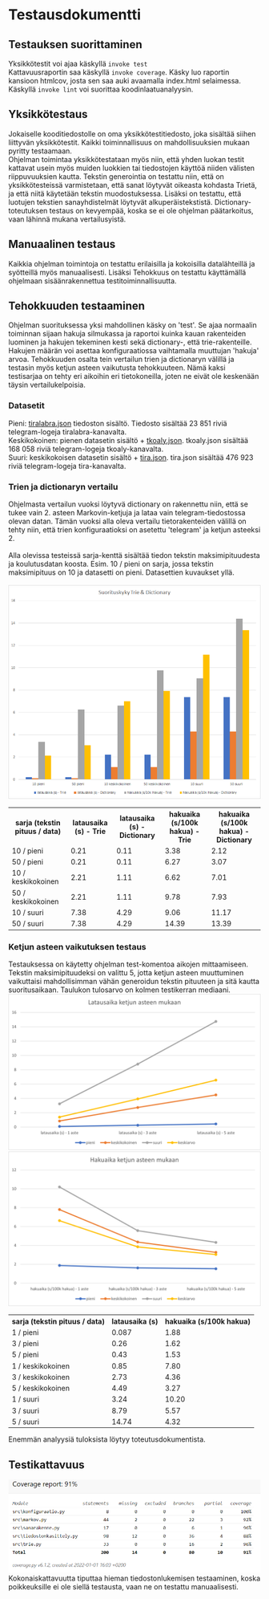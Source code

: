 # Testausdokumentti

## Testauksen suorittaminen
Yksikkötestit voi ajaa käskyllä `invoke test` </br>
Kattavuusraportin saa käskyllä `invoke coverage`. 
Käsky luo raportin kansioon htmlcov, josta sen saa auki avaamalla index.html selaimessa.<br>
Käskyllä `invoke lint` voi suorittaa koodinlaatuanalyysin.

## Yksikkötestaus
Jokaiselle kooditiedostolle on oma yksikkötestitiedosto, joka sisältää siihen liittyvän yksikkötestit. Kaikki toiminnallisuus on mahdollisuuksien mukaan pyritty testaamaan. </br>
Ohjelman toimintaa yksikkötestataan myös niin, että yhden luokan testit kattavat usein myös muiden luokkien tai tiedostojen käyttöä niiden välisten riippuvuuksien kautta. Tekstin generointia on testattu niin, että on yksikkötesteissä varmistetaan, että sanat löytyvät oikeasta kohdasta Trietä, ja että niitä käytetään tekstin muodostuksessa. Lisäksi on testattu, että luotujen tekstien sanayhdistelmät löytyvät alkuperäistekstistä. Dictionary-toteutuksen testaus on kevyempää, koska se ei ole ohjelman päätarkoitus, vaan lähinnä mukana vertailusyistä.

## Manuaalinen testaus
Kaikkia ohjelman toimintoja on testattu erilaisilla ja kokoisilla datalähteillä ja syötteillä myös manuaalisesti. Lisäksi Tehokkuus on testattu käyttämällä ohjelmaan sisäänrakennettua testitoiminnallisuutta.

## Tehokkuuden testaaminen
Ohjelman suorituksessa yksi mahdollinen käsky on 'test'. Se ajaa normaalin toiminnan sijaan hakuja silmukassa ja raportoi kuinka kauan rakenteiden luominen ja hakujen tekeminen kesti sekä dictionary-, että trie-rakenteille. Hakujen määrän voi asettaa konfiguraatiossa vaihtamalla muuttujan 'hakuja' arvoa. Tehokkuuden osalta tein vertailun trien ja dictionaryn välillä ja testasin myös ketjun asteen vaikutusta tehokkuuteen. Nämä kaksi testisarjaa on tehty eri aikoihin eri tietokoneilla, joten ne eivät ole keskenään täysin vertailukelpoisia.

### Datasetit
Pieni: [tiralabra.json](https://github.com/MyVeli/tiralabra/blob/master/src/data/telegram/tiralabra.json) tiedoston sisältö. Tiedosto sisältää 23 851 riviä telegram-logeja tiralabra-kanavalta.
<br>
Keskikokoinen: pienen datasetin sisältö + [tkoaly.json](https://github.com/MyVeli/tiralabra/blob/master/src/data/telegram/tkoaly.json). tkoaly.json sisältää 168 058 riviä telegram-logeja tkoaly-kanavalta.
<br>
Suuri: keskikokoisen datasetin sisältö + [tira.json](https://github.com/MyVeli/tiralabra/blob/master/src/data/telegram/tira.json). tira.json sisältää 476 923 riviä telegram-logeja tira-kanavalta.
<br>

### Trien ja dictionaryn vertailu
Ohjelmasta vertailun vuoksi löytyvä dictionary on rakennettu niin, että se tukee vain 2. asteen Markovin-ketjuja ja lataa vain telegram-tiedostossa olevan datan. Tämän vuoksi alla oleva vertailu tietorakenteiden välillä on tehty niin, että trien konfiguraatioksi on asetettu 'telegram' ja ketjun asteeksi 2.
<br><br>
Alla olevissa testeissä sarja-kenttä sisältää tiedon tekstin maksimipituudesta ja koulutusdatan koosta. Esim. 10 / pieni on sarja, jossa tekstin maksimipituus on 10 ja datasetti on pieni. Datasettien kuvaukset yllä.
<br><br>
![Suorituskykyvertailu](https://github.com/MyVeli/tiralabra/blob/master/dokumentaatio/kuvat/suorituskyky_trie_ja_dictionary.png)
<table>
<tr>
<th> sarja (tekstin pituus / data)</th>	<th> latausaika (s) - Trie </th> <th> latausaika (s) - Dictionary </th> <th>hakuaika (s/100k hakua) - Trie </th> <th>hakuaika (s/100k hakua) - Dictionary</th>
</tr>
<tr> <td>10 / pieni</td>	<td>0.21</td>	<td>0.11</td>	<td>3.38</td>	<td>2.12</td> </tr>
<tr> <td>50 / pieni</td>	<td>0.21</td>	<td>0.11</td>	<td>6.27</td>	<td>3.07</td> </tr>
<tr> <td>10 / keskikokoinen</td>	<td>2.21</td>	<td>1.11</td>	<td>6.62</td>	<td>7.01</td> </tr>
<tr> <td>50 / keskikokoinen</td>	<td>2.21</td>	<td>1.11</td>	<td>9.78</td>	<td>7.93</td> </tr>
<tr> <td>10 / suuri</td>	<td>7.38</td>	<td>4.29</td>	<td>9.06</td>	<td>11.17</td> </tr>
<tr> <td>50 / suuri</td>	<td>7.38</td>	<td>4.29</td>	<td>14.39</td>	<td>13.39</td> </tr>
</table>

### Ketjun asteen vaikutuksen testaus
Testauksessa on käytetty ohjelman test-komentoa aikojen mittaamiseen. Tekstin maksimipituudeksi on valittu 5, jotta ketjun asteen muuttuminen vaikuttaisi mahdollisimman vähän generoidun tekstin pituuteen ja sitä kautta suoritusaikaan. Taulukon tulosarvo on kolmen testikerran mediaani.
![Suorituskykyvertailu - latausajat](https://github.com/MyVeli/tiralabra/blob/master/dokumentaatio/kuvat/suorituskyky_aste_latausajat.png)
![Suorituskykyvertailu - hakuajat](https://github.com/MyVeli/tiralabra/blob/master/dokumentaatio/kuvat/suorituskyky_aste_hakuajat.png)
<table>
<tr>
<th> sarja (tekstin pituus / data)</th>	<th> latausaika (s) </th> <th>hakuaika (s/100k hakua)</th></tr>
<tr> <td>1 / pieni</td>	<td>0.087</td>	<td>1.88</td>	</tr>
<tr> <td>3 / pieni</td>	<td>0.26</td>	<td>1.62</td>	</tr>
<tr> <td>5 / pieni</td>	<td>0.43</td>	<td>1.53</td>	</tr>
<tr> <td>1 / keskikokoinen</td>	<td>0.85</td>	<td>7.80</td>	</tr>
<tr> <td>3 / keskikokoinen</td>	<td>2.73</td>	<td>4.36</td>	</tr>
<tr> <td>5 / keskikokoinen</td>	<td>4.49</td>	<td>3.27</td>	</tr>
<tr> <td>1 / suuri</td>	<td>3.24</td>	<td>10.20</td>	</tr>
<tr> <td>3 / suuri</td>	<td>8.79</td>	<td>5.57</td>	</tr>
<tr> <td>5 / suuri</td>	<td>14.74</td>	<td>4.32</td>	</tr>
</table>

Enemmän analyysiä tuloksista löytyy toteutusdokumentista.

## Testikattavuus
![Testikattavuus](https://github.com/MyVeli/tiralabra/blob/master/dokumentaatio/kuvat/testikattavuus.PNG)
Kokonaiskattavuutta tiputtaa hieman tiedostonlukemisen testaaminen, koska poikkeuksille ei ole siellä testausta, vaan ne on testattu manuaalisesti.

